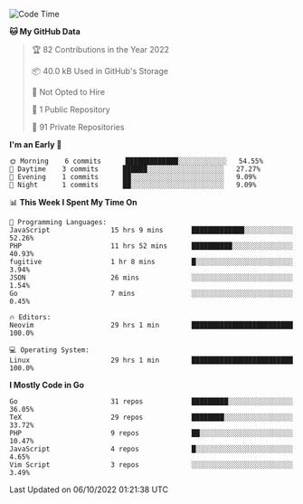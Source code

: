 
<!--START_SECTION:waka-->
![Code Time](http://img.shields.io/badge/Code%20Time-2%2C636%20hrs%2027%20mins-blue)

**🐱 My GitHub Data** 

> 🏆 82 Contributions in the Year 2022
 > 
> 📦 40.0 kB Used in GitHub's Storage 
 > 
> 🚫 Not Opted to Hire
 > 
> 📜 1 Public Repository 
 > 
> 🔑 91 Private Repositories  
 > 
**I'm an Early 🐤** 

```text
🌞 Morning    6 commits      █████████████░░░░░░░░░░░░   54.55% 
🌆 Daytime    3 commits      ██████░░░░░░░░░░░░░░░░░░░   27.27% 
🌃 Evening    1 commits      ██░░░░░░░░░░░░░░░░░░░░░░░   9.09% 
🌙 Night      1 commits      ██░░░░░░░░░░░░░░░░░░░░░░░   9.09%

```


📊 **This Week I Spent My Time On** 

```text
💬 Programming Languages: 
JavaScript               15 hrs 9 mins       █████████████░░░░░░░░░░░░   52.26% 
PHP                      11 hrs 52 mins      ██████████░░░░░░░░░░░░░░░   40.93% 
fugitive                 1 hr 8 mins         █░░░░░░░░░░░░░░░░░░░░░░░░   3.94% 
JSON                     26 mins             ░░░░░░░░░░░░░░░░░░░░░░░░░   1.54% 
Go                       7 mins              ░░░░░░░░░░░░░░░░░░░░░░░░░   0.45%

🔥 Editors: 
Neovim                   29 hrs 1 min        █████████████████████████   100.0%

💻 Operating System: 
Linux                    29 hrs 1 min        █████████████████████████   100.0%

```

**I Mostly Code in Go** 

```text
Go                       31 repos            █████████░░░░░░░░░░░░░░░░   36.05% 
TeX                      29 repos            ████████░░░░░░░░░░░░░░░░░   33.72% 
PHP                      9 repos             ██░░░░░░░░░░░░░░░░░░░░░░░   10.47% 
JavaScript               4 repos             █░░░░░░░░░░░░░░░░░░░░░░░░   4.65% 
Vim Script               3 repos             ░░░░░░░░░░░░░░░░░░░░░░░░░   3.49%

```



 Last Updated on 06/10/2022 01:21:38 UTC
<!--END_SECTION:waka-->
